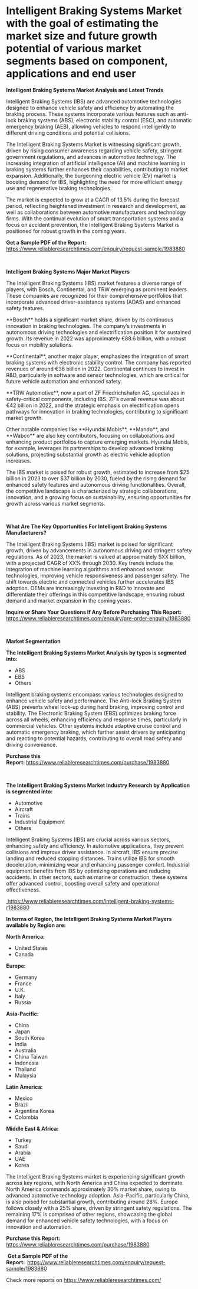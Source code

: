 <p><h1>Intelligent Braking Systems Market with the goal of estimating the market size and future growth potential of various market segments based on component, applications and end user</h1></p><p><strong>Intelligent Braking Systems Market Analysis and Latest Trends</strong></p>
<p><p>Intelligent Braking Systems (IBS) are advanced automotive technologies designed to enhance vehicle safety and efficiency by automating the braking process. These systems incorporate various features such as anti-lock braking systems (ABS), electronic stability control (ESC), and automatic emergency braking (AEB), allowing vehicles to respond intelligently to different driving conditions and potential collisions.</p><p>The Intelligent Braking Systems Market is witnessing significant growth, driven by rising consumer awareness regarding vehicle safety, stringent government regulations, and advances in automotive technology. The increasing integration of artificial intelligence (AI) and machine learning in braking systems further enhances their capabilities, contributing to market expansion. Additionally, the burgeoning electric vehicle (EV) market is boosting demand for IBS, highlighting the need for more efficient energy use and regenerative braking technologies.</p><p>The market is expected to grow at a CAGR of 13.5% during the forecast period, reflecting heightened investment in research and development, as well as collaborations between automotive manufacturers and technology firms. With the continual evolution of smart transportation systems and a focus on accident prevention, the Intelligent Braking Systems Market is positioned for robust growth in the coming years.</p></p>
<p><strong>Get a Sample PDF of the Report:&nbsp;</strong> <a href="https://www.reliableresearchtimes.com/enquiry/request-sample/1983880?utm_campaign=3363&utm_medium=2&utm_source=Github&utm_content=ia&utm_term=31032025&utm_id=intelligent-braking-systems">https://www.reliableresearchtimes.com/enquiry/request-sample/1983880</a></p>
<p>&nbsp;</p>
<p><strong>Intelligent Braking Systems Major Market Players</strong></p>
<p><p>The Intelligent Braking Systems (IBS) market features a diverse range of players, with Bosch, Continental, and TRW emerging as prominent leaders. These companies are recognized for their comprehensive portfolios that incorporate advanced driver-assistance systems (ADAS) and enhanced safety features.</p><p>**Bosch** holds a significant market share, driven by its continuous innovation in braking technologies. The company’s investments in autonomous driving technologies and electrification position it for sustained growth. Its revenue in 2022 was approximately €88.6 billion, with a robust focus on mobility solutions.</p><p>**Continental**, another major player, emphasizes the integration of smart braking systems with electronic stability control. The company has reported revenues of around €36 billion in 2022. Continental continues to invest in R&D, particularly in software and sensor technologies, which are critical for future vehicle automation and enhanced safety.</p><p>**TRW Automotive**, now a part of ZF Friedrichshafen AG, specializes in safety-critical components, including IBS. ZF’s overall revenue was about €42 billion in 2022, and the strategic emphasis on electrification opens pathways for innovation in braking technologies, contributing to significant market growth.</p><p>Other notable companies like **Hyundai Mobis**, **Mando**, and **Wabco** are also key contributors, focusing on collaborations and enhancing product portfolios to capture emerging markets. Hyundai Mobis, for example, leverages its partnerships to develop advanced braking solutions, projecting substantial growth as electric vehicle adoption increases.</p><p>The IBS market is poised for robust growth, estimated to increase from $25 billion in 2023 to over $37 billion by 2030, fueled by the rising demand for enhanced safety features and autonomous driving functionalities. Overall, the competitive landscape is characterized by strategic collaborations, innovation, and a growing focus on sustainability, ensuring opportunities for growth across various market segments.</p></p>
<p>&nbsp;</p>
<p><strong>What Are The Key Opportunities For Intelligent Braking Systems Manufacturers?</strong></p>
<p><p>The Intelligent Braking Systems (IBS) market is poised for significant growth, driven by advancements in autonomous driving and stringent safety regulations. As of 2023, the market is valued at approximately $XX billion, with a projected CAGR of XX% through 2030. Key trends include the integration of machine learning algorithms and enhanced sensor technologies, improving vehicle responsiveness and passenger safety. The shift towards electric and connected vehicles further accelerates IBS adoption. OEMs are increasingly investing in R&D to innovate and differentiate their offerings in this competitive landscape, ensuring robust demand and market expansion in the coming years.</p></p>
<p><strong>Inquire or Share Your Questions If Any Before Purchasing This Report:</strong> <a href="https://www.reliableresearchtimes.com/enquiry/pre-order-enquiry/1983880?utm_campaign=3363&utm_medium=2&utm_source=Github&utm_content=ia&utm_term=31032025&utm_id=intelligent-braking-systems">https://www.reliableresearchtimes.com/enquiry/pre-order-enquiry/1983880</a></p>
<p>&nbsp;</p>
<p><strong>Market Segmentation</strong></p>
<p><strong>The Intelligent Braking Systems Market Analysis by types is segmented into:</strong></p>
<p><ul><li>ABS</li><li>EBS</li><li>Others</li></ul></p>
<p><p>Intelligent braking systems encompass various technologies designed to enhance vehicle safety and performance. The Anti-lock Braking System (ABS) prevents wheel lock-up during hard braking, improving control and stability. The Electronic Braking System (EBS) optimizes braking force across all wheels, enhancing efficiency and response times, particularly in commercial vehicles. Other systems include adaptive cruise control and automatic emergency braking, which further assist drivers by anticipating and reacting to potential hazards, contributing to overall road safety and driving convenience.</p></p>
<p><strong>Purchase this Report:&nbsp;</strong><a href="https://www.reliableresearchtimes.com/purchase/1983880?utm_campaign=3363&utm_medium=2&utm_source=Github&utm_content=ia&utm_term=31032025&utm_id=intelligent-braking-systems">https://www.reliableresearchtimes.com/purchase/1983880</a></p>
<p>&nbsp;</p>
<p><strong>The Intelligent Braking Systems Market Industry Research by Application is segmented into:</strong></p>
<p><ul><li>Automotive</li><li>Aircraft</li><li>Trains</li><li>Industrial Equipment</li><li>Others</li></ul></p>
<p><p>Intelligent Braking Systems (IBS) are crucial across various sectors, enhancing safety and efficiency. In automotive applications, they prevent collisions and improve driver assistance. In aircraft, IBS ensure precise landing and reduced stopping distances. Trains utilize IBS for smooth deceleration, minimizing wear and enhancing passenger comfort. Industrial equipment benefits from IBS by optimizing operations and reducing accidents. In other sectors, such as marine or construction, these systems offer advanced control, boosting overall safety and operational effectiveness.</p></p>
<p><a href="https://www.reliableresearchtimes.com/intelligent-braking-systems-r1983880?utm_campaign=3363&utm_medium=2&utm_source=Github&utm_content=ia&utm_term=31032025&utm_id=intelligent-braking-systems">&nbsp;https://www.reliableresearchtimes.com/intelligent-braking-systems-r1983880</a></p>
<p><strong>In terms of Region, the Intelligent Braking Systems Market Players available by Region are:</strong></p>
<p>
    <p> <strong> North America: </strong>
        <ul>
            <li>United States</li>
            <li>Canada</li>
        </ul>
        </p> 
    <p> <strong> Europe: </strong>
        <ul>
            <li>Germany</li>
            <li>France</li>
            <li>U.K.</li>
            <li>Italy</li>
            <li>Russia</li>
        </ul>
        </p> 
    <p> <strong> Asia-Pacific: </strong>
        <ul>
            <li>China</li>
            <li>Japan</li>
            <li>South Korea</li>
            <li>India</li>
            <li>Australia</li>
            <li>China Taiwan</li>
            <li>Indonesia</li>
            <li>Thailand</li>
            <li>Malaysia</li>
        </ul>
        </p> 
    <p> <strong> Latin America: </strong>
        <ul>
            <li>Mexico</li>
            <li>Brazil</li>
            <li>Argentina Korea</li>
            <li>Colombia</li>
        </ul>
        </p> 
    <p> <strong> Middle East & Africa: </strong>
        <ul>
            <li>Turkey</li>
            <li>Saudi</li>
            <li>Arabia</li>
            <li>UAE</li>
            <li>Korea</li>
        </ul>
    </p>
    </p>
<p><p>The Intelligent Braking Systems market is experiencing significant growth across key regions, with North America and China expected to dominate. North America commands approximately 30% market share, owing to advanced automotive technology adoption. Asia-Pacific, particularly China, is also poised for substantial growth, contributing around 28%. Europe follows closely with a 25% share, driven by stringent safety regulations. The remaining 17% is comprised of other regions, showcasing the global demand for enhanced vehicle safety technologies, with a focus on innovation and automation.</p></p>
<p><strong>Purchase this Report: </strong><a href="https://www.reliableresearchtimes.com/purchase/1983880?utm_campaign=3363&utm_medium=2&utm_source=Github&utm_content=ia&utm_term=31032025&utm_id=intelligent-braking-systems">https://www.reliableresearchtimes.com/purchase/1983880</a></p>
<p>&nbsp;<strong>Get a Sample PDF of the Report:&nbsp;&nbsp;</strong><a href="https://www.reliableresearchtimes.com/enquiry/request-sample/1983880?utm_campaign=3363&utm_medium=2&utm_source=Github&utm_content=ia&utm_term=31032025&utm_id=intelligent-braking-systems">https://www.reliableresearchtimes.com/enquiry/request-sample/1983880</a></p>
<p><strong></strong></p>
<p>Check more reports on <a href="https://www.reliableresearchtimes.com/?utm_campaign=3363&utm_medium=2&utm_source=Github&utm_content=ia&utm_term=31032025&utm_id=intelligent-braking-systems">https://www.reliableresearchtimes.com/</a></p>